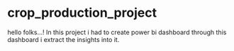 # crop_production_project

hello folks...!
   In this project  i had to create power bi dashboard through this dashboard  i extract the insights into it. 
